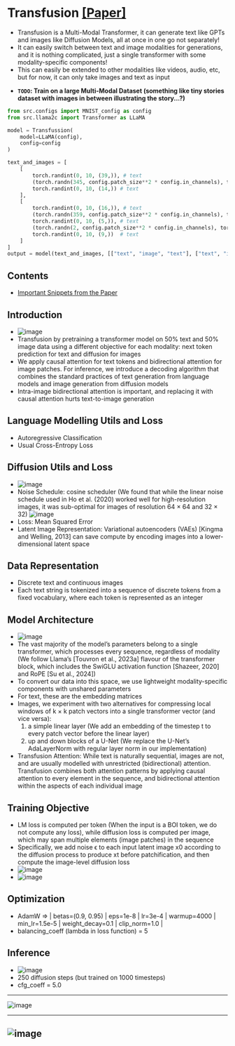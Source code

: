 # Transfusion [[Paper]](https://arxiv.org/pdf/2408.11039v1)
* Transfusion is a Multi-Modal Transformer, it can generate text like GPTs and images like Diffusion Models, all at once in one go not separately!
* It can easily switch between text and image modalities for generations, and it is nothing complicated, just a single transformer with some modality-specific components!
* This can easily be extended to other modalities like videos, audio, etc, but for now, it can only take images and text as input
<!-- * For now I have **"test-trained"** it on
  * Fashion MNIST Dataset (contains images of Fashion Items like T-shirt/top, Trouser, Pullover, Dress, Coat, Sandal, Shirt, Sneaker, Bag, Ankle boot
  * MNIST Dataset (contains images of Digits from 0 to 9)
  * I have taken the classes as text and trained it. See below for some generated examples... -->
* **`TODO`: Train on a large Multi-Modal Dataset (something like tiny stories dataset with images in between illustrating the story...?)**

```python
from src.configs import MNIST_config as config
from src.llama2c import Transformer as LLaMA

model = Transfussion(
    model=LLaMA(config),
    config=config
)

text_and_images = [
    [
        torch.randint(0, 10, (39,)), # text
        (torch.randn(345, config.patch_size**2 * config.in_channels), torch.randint(0, config.num_timesteps, (1,))), # (image, timestep)
        torch.randint(0, 10, (14,)) # text
    ],
    [
        torch.randint(0, 10, (16,)), # text
        (torch.randn(359, config.patch_size**2 * config.in_channels), torch.randint(0, config.num_timesteps, (1,))), # (image, timestep)
        torch.randint(0, 10, (5,)), # text
        (torch.randn(2, config.patch_size**2 * config.in_channels), torch.randint(0, config.num_timesteps, (1,))),   # (image, timestep)
        torch.randint(0, 10, (9,))  # text
    ]
]
output = model(text_and_images, [["text", "image", "text"], ["text", "image", "text", "image", "text"]])
```

## Contents
<!-- * [Test Trained on Fashion MNIST Dataset](https://github.com/VachanVY/Transfusion.torch/tree/main?tab=readme-ov-file#test-trained-on-fashion-mnist-dataset) <===> [Training Notebook with some generated samples](https://github.com/VachanVY/Transfusion.torch/blob/main/fashion_mnist_test_transfusion.ipynb)
* [Test Trained on MNIST dataset](https://github.com/VachanVY/Transfusion.torch/tree/main?tab=readme-ov-file#test-trained-on-mnist-dataset) <===> [Training Notebook with some generated samples](https://github.com/VachanVY/Transfusion.torch/blob/main/mnist_test_transfusion.ipynb) -->
* [Important Snippets from the Paper](https://github.com/VachanVY/Transfusion.torch/tree/main?tab=readme-ov-file#introduction)
  
<!-- ## Test Trained on Fashion MNIST Dataset
* Can produce 2 images of Fashion Items along with the text (in the form of tokens) shown above the respective images
  <!-- the integers above the images can be interpreted using this dictionary -->
  <!-- ```python
  {'T-shirt/top': 0,
    'Trouser': 1,
    'Pullover': 2,
    'Dress': 3,
    'Coat': 4,
    'Sandal': 5,
    'Shirt': 6,
    'Sneaker': 7,
    'Bag': 8,
    'Ankle boot': 9}
  ``` -->
  <!-- So `5` means it's a sandal and `0` means it's a T-shirt/top from the below image and just like that some more examples. Use the dictionary to interpret the tokens as text (for now, will change it)\
  ![download](https://github.com/user-attachments/assets/113abcdd-6de5-4c9e-81e6-d9a7b2671293)
  
  ---
  `8` is a bag\
  ![download](https://github.com/user-attachments/assets/6dca45c8-68be-45d8-83fa-9fa90e0a5b11)
* See [this notebook](https://github.com/VachanVY/Transfusion.torch/blob/main/fashion_mnist_test_transfusion.ipynb) for more examples.

## Test Trained on MNIST dataset
* Generates text and images in an alternating way as shown below
    
  ![download](https://github.com/user-attachments/assets/bcd1c1dd-2225-4de1-ad13-e01da6c0fc5c)
  ---
  ![download](https://github.com/user-attachments/assets/df825844-7629-44b4-9b32-06c9d66a7198)
* See [this notebook](https://github.com/VachanVY/Transfusion.torch/blob/main/mnist_test_transfusion.ipynb) for more examples -->

## Introduction
* ![image](https://github.com/user-attachments/assets/342f8647-e4bc-48bc-99ce-d53332e725b8)
* Transfusion by pretraining a transformer model on 50% text and 50% image data using a different objective for each modality: next token prediction for text and diffusion for images
* We apply causal attention for text tokens and bidirectional
attention for image patches. For inference, we introduce a decoding algorithm that combines the
standard practices of text generation from language models and image generation from diffusion
models
* Intra-image bidirectional attention is important, and replacing it with causal
attention hurts text-to-image generation

## Language Modelling Utils and Loss
* Autoregressive Classification
* Usual Cross-Entropy Loss

## Diffusion Utils and Loss
* ![image](https://github.com/user-attachments/assets/7d03be4a-4426-4191-8ebb-5cb95fc5faac)
* Noise Schedule: cosine scheduler
  (We found that while the linear noise schedule used in Ho et al. (2020) worked well for high-resolution images, it was sub-optimal for images of 
   resolution 64 × 64 and 32 × 32)
  ![image](https://github.com/user-attachments/assets/7e9bbb6f-5cb9-4b23-aa7c-a42e7fbd03e1)
* Loss: Mean Squared Error
* Latent Image Representation: Variational autoencoders (VAEs) [Kingma and Welling, 2013] can save compute by
encoding images into a lower-dimensional latent space

## Data Representation
* Discrete text and continuous images
* Each text string is tokenized into a sequence of discrete tokens from a fixed vocabulary,
where each token is represented as an integer

## Model Architecture
* ![image](https://github.com/user-attachments/assets/a185a2ed-3459-4030-9b90-78ae30e75b1d)
* The vast majority of the model’s parameters belong to a single transformer,
which processes every sequence, regardless of modality (We follow Llama’s [Touvron et al., 2023a] flavour of the transformer block, which includes the SwiGLU
activation function [Shazeer, 2020] and RoPE [Su et al., 2024])
* To convert our data into this space, we use lightweight modality-specific components with unshared parameters
* For text, these are the embedding matrices
* Images, we experiment with two alternatives for compressing local windows of k × k patch vectors into a single transformer vector (and vice versa):
  1. a simple linear layer (We add an embedding of the timestep t to every patch vector before the linear layer)
  2. up and down blocks of a U-Net (We replace the U-Net’s AdaLayerNorm with regular layer norm in our implementation)
* Transfusion Attention: While text is naturally sequential, images are not, and are usually
modelled with unrestricted (bidirectional) attention. Transfusion combines both attention patterns
by applying causal attention to every element in the sequence, and bidirectional attention within the
aspects of each individual image

## Training Objective
* LM loss is computed per token (When the input is a BOI token, we do not compute any loss), while diffusion loss is computed per image, which may span multiple
elements (image patches) in the sequence
* Specifically, we add noise ϵ to each input latent image
x0 according to the diffusion process to produce xt before patchification, and then compute the
image-level diffusion loss
* ![image](https://github.com/user-attachments/assets/75015697-691d-452a-8b20-23b3d4fbe7e6)
* ![image](https://github.com/user-attachments/assets/289d4252-1ebc-4298-8086-a0fcc5b675a3)


## Optimization
* AdamW => | betas=(0.9, 0.95) | eps=1e-8 | lr=3e-4 | warmup=4000 | min_lr=1.5e-5 | weight_decay=0.1 | clip_norm=1.0 |
* balancing_coeff (lambda in loss function) = 5

## Inference
* ![image](https://github.com/user-attachments/assets/f6e7969e-02a6-416d-90e4-ae6dca3b3c93)
* 250 diffusion steps (but trained on 1000 timesteps)
* cfg_coeff = 5.0

---
![image](https://github.com/user-attachments/assets/53992abe-c322-4031-a49f-d48924c9e52d)

---
![image](https://github.com/user-attachments/assets/70afb4df-cf92-47b3-b3a2-c74a6f6310a6)
---
